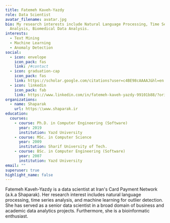 ```yaml
---
title: Fatemeh Kaveh-Yazdy
role: Data Scientist
avatar_filename: avatar.jpg
bio: My research interests include Natural Language Processing, Time Series
  Analysis, Biomedical Data Analysis.
interests:
  - Text Mining
  - Machine Learning
  - Anomaly Detection
social:
  - icon: envelope
    icon_pack: fas
    link: /#contact
  - icon: graduation-cap
    icon_pack: fas
    link: https://scholar.google.com/citations?user=c4BE98cAAAAJ&hl=en
  - icon: linkedin
    icon_pack: fab
    link: https://www.linkedin.com/in/fatemeh-kaveh-yazdy-99101b88/?originalSubdomain=ir
organizations:
  - name: Shaparak
    url: https:\\www.shaparak.ir
education:
  courses:
    - course: Ph.D. in Computer Engineering (Software)
      year: 2019
      institution: Yazd University
    - course: MSc. in Computer Science
      year: 2009
      institution: Sharif University of Tech.
    - course: BSc. in Computer Engineering (Software)
      year: 2007
      institution: Yazd University
email: ""
superuser: true
highlight_name: false
---
```

Fatemeh Kaveh-Yazdy is a data scientist at Iran's Card Payment Network (a.k.a Shaparak). Her research interest includes natural language processing, time series analysis, and machine learning for outlier detection.  She has served as a senior data scientist in a broad domain of business and academic data analytics projects.  Furthermore, she is a bioinformatic enthusiast.
